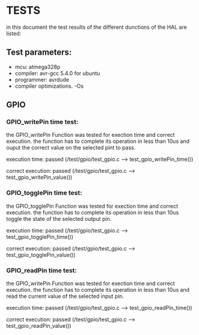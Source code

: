 # TESTS

in this document the test results of the different dunctions of the HAL are listed:

## Test parameters:

 - mcu: atmega328p
 - compiler: avr-gcc 5.4.0 for ubuntu
 - programmer: avrdude 
 - compiler optimizations. -Os

## GPIO

### GPIO_writePin time test:

the GPIO_writePin Function was tested for exection time and correct execution. the function has to complete its operation in less than 10us and ouput the correct value on the selected pint to pass.

execution time: passed (/test/gpio/test_gpio.c --> test_gpio_writePin_time())

correct execution: passed  (/test/gpio/test_gpio.c --> test_gpio_writePin_value())

### GPIO_togglePin time test:

the GPIO_togglePin Function was tested for exection time and correct execution. the function has to complete its operation in less than 10us toggle the state of the selected output pin.

execution time: passed (/test/gpio/test_gpio.c --> test_gpio_togglePin_time())

correct execution: passed  (/test/gpio/test_gpio.c --> test_gpio_togglePin_value())

### GPIO_readPin time test:

the GPIO_writePin Function was tested for exection time and correct execution. the function has to complete its operation in less than 10us and read the current value of the selected input pin.

execution time: passed (/test/gpio/test_gpio.c --> test_gpio_readPin_time())

correct execution: passed  (/test/gpio/test_gpio.c --> test_gpio_readPin_value())